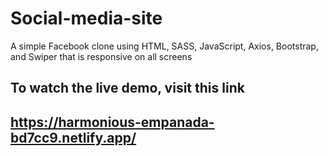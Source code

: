 # Social-media-site
A simple Facebook clone using HTML, SASS, JavaScript, Axios, Bootstrap, and Swiper that is responsive on all screens

## To watch the live demo, visit this link
## https://harmonious-empanada-bd7cc9.netlify.app/
